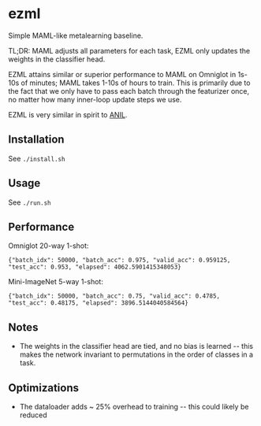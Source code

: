 # ezml

Simple MAML-like metalearning baseline.

TL;DR: MAML adjusts all parameters for each task, EZML only updates the weights in the classifier head.

EZML attains similar or superior performance to MAML on Omniglot in 1s-10s of minutes; MAML takes 1-10s of hours to train.  This is primarily due to the fact that we only have to pass each batch through the featurizer once, no matter how many inner-loop update steps we use.

EZML is very similar in spirit to [ANIL](https://arxiv.org/abs/1909.09157).

## Installation

See `./install.sh`

## Usage

See `./run.sh`

## Performance

Omniglot 20-way 1-shot:
```
{"batch_idx": 50000, "batch_acc": 0.975, "valid_acc": 0.959125, "test_acc": 0.953, "elapsed": 4062.5901415348053}
```

Mini-ImageNet 5-way 1-shot:
```
{"batch_idx": 50000, "batch_acc": 0.75, "valid_acc": 0.4785, "test_acc": 0.48175, "elapsed": 3896.5144040584564}
```

## Notes

- The weights in the classifier head are tied, and no bias is learned -- this makes the network invariant to permutations in the order of classes in a task.

## Optimizations

- The dataloader adds ~ 25% overhead to training -- this could likely be reduced